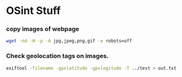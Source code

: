 # OSint Stuff

### copy images of webpage 

```bash
wget -nd -H -p -A jpg,jpeg,png,gif -e robots=off
```
### Check geolocation tags on images.

```bash
exiftool -filename -gpslatitude -gpslogitude -T ../test > out.txt
```
